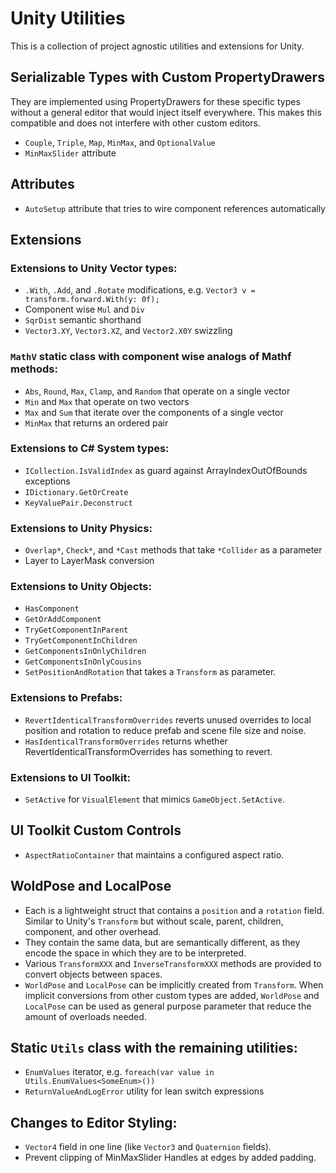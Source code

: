 # Unity Utilities
This is a collection of project agnostic utilities and extensions for Unity.

## Serializable Types with Custom PropertyDrawers
They are implemented using PropertyDrawers for these specific types without a general editor that would inject itself everywhere. This makes this compatible and does not interfere with other custom editors.
- `Couple`, `Triple`, `Map`, `MinMax`, and `OptionalValue`
- `MinMaxSlider` attribute

## Attributes
- `AutoSetup` attribute that tries to wire component references automatically

## Extensions
### Extensions to Unity Vector types:
- `.With`, `.Add`, and `.Rotate` modifications, e.g. `Vector3 v = transform.forward.With(y: 0f);`
- Component wise `Mul` and `Div`
- `SqrDist` semantic shorthand
- `Vector3.XY`, `Vector3.XZ`, and `Vector2.X0Y` swizzling

### `MathV` static class with component wise analogs of Mathf methods:
- `Abs`, `Round`, `Max`, `Clamp`, and `Random` that operate on a single vector
- `Min` and `Max` that operate on two vectors
- `Max` and `Sum` that iterate over the components of a single vector
- `MinMax` that returns an ordered pair

### Extensions to C# System types:
- `ICollection.IsValidIndex` as guard against ArrayIndexOutOfBounds exceptions
- `IDictionary.GetOrCreate`
- `KeyValuePair.Deconstruct`

### Extensions to Unity Physics:
- `Overlap*`, `Check*`, and `*Cast` methods that take `*Collider` as a parameter
- Layer to LayerMask conversion

### Extensions to Unity Objects:
- `HasComponent`
- `GetOrAddComponent`
- `TryGetComponentInParent`
- `TryGetComponentInChildren`
- `GetComponentsInOnlyChildren`
- `GetComponentsInOnlyCousins`
- `SetPositionAndRotation` that takes a `Transform` as parameter.

### Extensions to Prefabs:
- `RevertIdenticalTransformOverrides` reverts unused overrides to local position and rotation to reduce prefab and scene file size and noise.
- `HasIdenticalTransformOverrides` returns whether RevertIdenticalTransformOverrides has something to revert.

### Extensions to UI Toolkit:
- `SetActive` for `VisualElement` that mimics `GameObject.SetActive`.

## UI Toolkit Custom Controls
- `AspectRatioContainer` that maintains a configured aspect ratio.

## WoldPose and LocalPose
- Each is a lightweight struct that contains a `position` and a `rotation` field.
  Similar to Unity's `Transform` but without scale, parent, children, component, and other overhead.
- They contain the same data, but are semantically different, as they encode the space in which they are to be interpreted.
- Various `TransformXXX` and `InverseTransformXXX` methods are provided to convert objects between spaces.
- `WorldPose` and `LocalPose` can be implicitly created from `Transform`.
  When implicit conversions from other custom types are added, `WorldPose` and `LocalPose` can be used as general purpose parameter that reduce the amount of overloads needed.

## Static `Utils` class with the remaining utilities:
- `EnumValues` iterator, e.g. `foreach(var value in Utils.EnumValues<SomeEnum>())`
- `ReturnValueAndLogError` utility for lean switch expressions

## Changes to Editor Styling:
- `Vector4` field in one line (like `Vector3` and `Quaternion` fields).
- Prevent clipping of MinMaxSlider Handles at edges by added padding.
